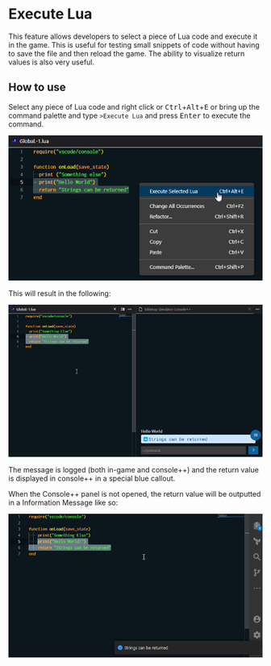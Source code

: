# Execute Lua

This feature allows developers to select a piece of Lua code and execute it in the game. This is useful for testing small snippets of code without having to save the file and then reload the game. The ability to visualize return values is also very useful.

## How to use

Select any piece of Lua code and right click or <kbd class="kbc-button-sm">Ctrl</kbd>+<kbd class="kbc-button-sm">Alt</kbd>+<kbd class="kbc-button-sm">E</kbd> or bring up the command palette and type `>Execute Lua` and press <kbd class="kbc-button-sm">Enter</kbd> to execute the command.

![Execute Lua Context Menu](contextMenu.png)

This will result in the following:

![Return Console](returnConsole.png)

The message is logged (both in-game and console++) and the return value is displayed in console++ in a special blue callout.

When the Console++ panel is not opened, the return value will be outputted in a Information Message like so:

![Return Message](returnInfoMessage.png)